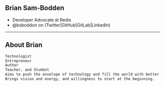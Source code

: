 ## Brian Sam-Bodden

- Developer Advocate at Redis
- @bsboddon on (Twitter|GitHub|GitLab|LinkedIn)

---

## About Brian

```markdown
Technologist
Entrepreneur
Author
Teacher, and Student
Aims to push the envelope of technology and fill the world with better, more passionate programmers.
Brings vision and energy, and willingness to start at the beginning.
```
